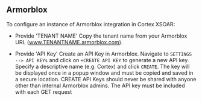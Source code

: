 ## Armorblox

To configure an instance of Armorblox integration in Cortex XSOAR:

- Provide 'TENANT NAME'
    Copy the tenant name from your Armorblox URL (www.TENANTNAME.armorblox.com).

- Provide 'API Key'
    Create an API Key in Armorblox. Navigate to `SETTINGS --> API KEYs` and click on `+CREATE API KEY` to generate a new API key. Specify a descriptive name (e.g. Cortex) and click `CREATE`. The key will be displayed once in a popup window and must be copied and saved in a secure location. CREATE API Keys should never be shared with anyone other than internal Armorblox admins. The API key must be included with each GET request